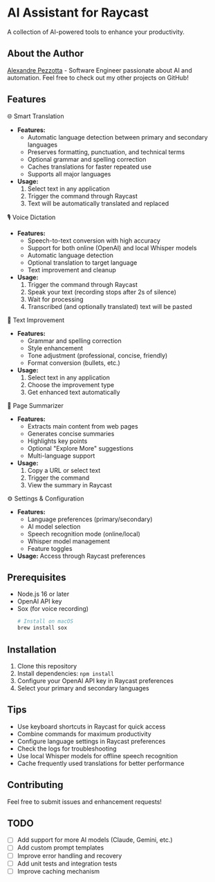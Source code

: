 # AI Assistant for Raycast

A collection of AI-powered tools to enhance your productivity.

## About the Author
[Alexandre Pezzotta](https://github.com/pezzos) - Software Engineer passionate about AI and automation. Feel free to check out my other projects on GitHub!

## Features

🌐 Smart Translation
- **Features:**
  - Automatic language detection between primary and secondary languages
  - Preserves formatting, punctuation, and technical terms
  - Optional grammar and spelling correction
  - Caches translations for faster repeated use
  - Supports all major languages
- **Usage:**
  1. Select text in any application
  2. Trigger the command through Raycast
  3. Text will be automatically translated and replaced

🎙️ Voice Dictation
- **Features:**
  - Speech-to-text conversion with high accuracy
  - Support for both online (OpenAI) and local Whisper models
  - Automatic language detection
  - Optional translation to target language
  - Text improvement and cleanup
- **Usage:**
  1. Trigger the command through Raycast
  2. Speak your text (recording stops after 2s of silence)
  3. Wait for processing
  4. Transcribed (and optionally translated) text will be pasted

📝 Text Improvement
- **Features:**
  - Grammar and spelling correction
  - Style enhancement
  - Tone adjustment (professional, concise, friendly)
  - Format conversion (bullets, etc.)
- **Usage:**
  1. Select text in any application
  2. Choose the improvement type
  3. Get enhanced text automatically

📄 Page Summarizer
- **Features:**
  - Extracts main content from web pages
  - Generates concise summaries
  - Highlights key points
  - Optional "Explore More" suggestions
  - Multi-language support
- **Usage:**
  1. Copy a URL or select text
  2. Trigger the command
  3. View the summary in Raycast

⚙️ Settings & Configuration
- **Features:**
  - Language preferences (primary/secondary)
  - AI model selection
  - Speech recognition mode (online/local)
  - Whisper model management
  - Feature toggles
- **Usage:**
  Access through Raycast preferences

## Prerequisites

- Node.js 16 or later
- OpenAI API key
- Sox (for voice recording)
  ```bash
  # Install on macOS
  brew install sox
  ```

## Installation

1. Clone this repository
2. Install dependencies: `npm install`
3. Configure your OpenAI API key in Raycast preferences
4. Select your primary and secondary languages

## Tips
- Use keyboard shortcuts in Raycast for quick access
- Combine commands for maximum productivity
- Configure language settings in Raycast preferences
- Check the logs for troubleshooting
- Use local Whisper models for offline speech recognition
- Cache frequently used translations for better performance

## Contributing
Feel free to submit issues and enhancement requests!

## TODO
- [ ] Add support for more AI models (Claude, Gemini, etc.)
- [ ] Add custom prompt templates
- [ ] Improve error handling and recovery
- [ ] Add unit tests and integration tests
- [ ] Improve caching mechanism
